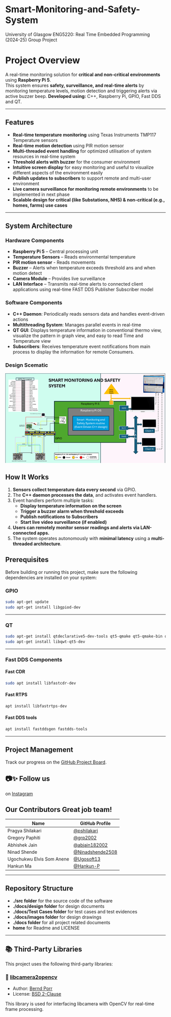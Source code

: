 # Smart-Monitoring-and-Safety-System
University of Glasgow ENG5220: Real Time Embedded Programming (2024-25) Group Project
# Project Overview  

A real-time monitoring solution for **critical and non-critical environments** using **Raspberry Pi 5**.  
This system ensures **safety, surveillance, and real-time alerts** by monitoring temperature levels, motion detection and triggering alerts via active buzzer beep. 
 **Developed using:** C++, Raspberry Pi, GPIO, Fast DDS and QT.

---

## Features
 - **Real-time temperature monitoring** using Texas Instruments TMP117 Temperature sensors
 - **Real-time motion detection** using PIR motion sensor  
 - **Multi-threaded event handling** for optimized utilisation of system resources in real-time system  
 - **Threshold alerts with buzzer** for the consumer environment
 - **Intuitive screen display** for easy monitoring and useful to visualize different aspects of the environment easily
 - **Publish updates to subscribers** to support remote and multi-user environment 
 - **Live camera surveillance for monitoring remote environments** to be implemented in next phase 
 - **Scalable design for critical (like  Substations, NHS) & non-critical (e.g., homes, farms) use cases**  

---

## System Architecture

### **Hardware Components**
- **Raspberry Pi 5** – Central processing unit
- **Temperature Sensors** – Reads environmental temperature
- **PIR motion sensor** - Reads movements
- **Buzzer** – Alerts when temperature exceeds threshold ans and when motion detect
- **Camera Module** – Provides live surveillance
- **LAN Interface** – Transmits real-time alerts to connected client applications using real-time FAST DDS Publisher Subscriber model

### **Software Components**
- **C++ Daemon**: Periodically reads sensors data and handles event-driven actions
- **Multithreading System**: Manages parallel events in real-time
- **QT GUI**: Displays temperature information in conventional thermo view, visualize the pattern in graph view, and easy to read Time and Temperature view
- **Subscribers**: Receives temperature event notifications from main process to display the information for remote Consumers.

### **Design Scematic**
![Design Scematic](./docs/design/SystemSchematic.jpg)

## How It Works
1. **Sensors collect temperature data every second** via GPIO.
2. The **C++ daemon processes the data**, and activates event handlers.
3. Event handlers perform multiple tasks:
   - **Display temperature information on the screen**
   - **Trigger a buzzer alarm when threshold exceeds**
   - **Publish notifications to Subscribers**
   - **Start live video surveillance (if enabled)**
4. **Users can remotely monitor sensor readings and alerts via LAN-connected apps.**
5. The system operates autonomously with **minimal latency** using a **multi-threaded architecture**.

##  Prerequisites
Before building or running this project, make sure the following dependencies are installed on your system:


### GPIO
```bash
sudo apt-get update
sudo apt-get install libgpiod-dev
```
---
### QT
```bash
sudo apt-get install qtdeclarative5-dev-tools qt5-qmake qt5-qmake-bin qtbase5-dev qtbase5-dev-tools
sudo apt-get install libqwt-qt5-dev
```
---
### Fast DDS Components
#### Fast CDR
```bash
sudo apt install libfastcdr-dev
```
#### Fast RTPS
```bash
apt install libfastrtps-dev
```
#### Fast DDS tools
```bash
apt install fastddsgen fastdds-tools
```
---
## Project Management  
Track our progress on the [GitHub Project Board](https://github.com/users/grp2002/projects/3).

## 📷✨ Follow us
on [Instagram](https://www.instagram.com/smartmonitor_uofg?igsh=MXhla2t0dzdzMWViOA%3D%3D&utm_source=qr)

## Our Contributors Great job team!

| Name         			| GitHub Profile                     |
|-------------------------------|------------------------------------|
| Pragya Shilakari  | [@pshilakari](https://github.com/pshilakari) |
| Gregory Paphiti   | [@grp2002](https://github.com/grp2002)   |
| Abhishek Jain     | [@abjain182002](https://github.com/abjain182002) |
| Ninad Shende      | [@Ninadshende2508](https://github.com/Ninadshende2508) |
| Ugochukwu Elvis Som Anene  | [@Ugosoft13](https://github.com/Ugosoft13) |
| Hankun Ma         | [@Hankun-P](https://github.com/Hankun-P) |

---
## Repository Structure

- **./src folder** for the source code of the software
- **./docs/design folder** for design documents
- **./docs/Test Cases folder** for test cases and test evidences
- **./docs/images folder** for design drawings
- **./docs folder** for all project related documents 
- **home** for Readme and LICENSE
---
## 📚 Third-Party Libraries

This project uses the following third-party libraries:

### 📸 [libcamera2opencv](https://github.com/berndporr/libcamera2opencv)

- Author: [Bernd Porr](https://github.com/berndporr)
- License: [BSD 2-Clause](https://opensource.org/licenses/BSD-2-Clause)

This library is used for interfacing libcamera with OpenCV for real-time frame processing.

